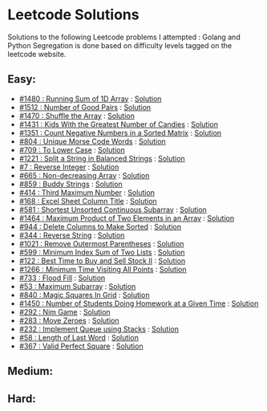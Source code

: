 # Leetcode Solutions

Solutions to the following Leetcode problems I attempted : Golang and Python
Segregation is done based on difficulty levels tagged on the leetcode website.

## Easy:
* [#1480 : Running Sum of 1D Array](https://leetcode.com/problems/running-sum-of-1d-array) : [Solution](/easy/running_sum_1d)
* [#1512 : Number of Good Pairs](https://leetcode.com/problems/number-of-good-pairs/) : [Solution](/easy/good_pairs)
* [#1470 : Shuffle the Array](https://leetcode.com/problems/shuffle-the-array/) : [Solution](/easy/shuffle_array)
* [#1431 : Kids With the Greatest Number of Candies](https://leetcode.com/problems/kids-with-the-greatest-number-of-candies/) : [Solution](/easy/kids_with_candies)
* [#1351 : Count Negative Numbers in a Sorted Matrix](https://leetcode.com/problems/count-negative-numbers-in-a-sorted-matrix/) : [Solution](/easy/count_negative_numbers)
* [#804 : Unique Morse Code Words](https://leetcode.com/problems/unique-morse-code-words/) : [Solution](/easy/morse_code_words)
* [#709 : To Lower Case](https://leetcode.com/problems/to-lower-case/) : [Solution](/easy/to_lower_case)
* [#1221 : Split a String in Balanced Strings](https://leetcode.com/problems/split-a-string-in-balanced-strings/) : [Solution](/easy/balance_string)
* [#7 : Reverse Integer](https://leetcode.com/problems/reverse-integer/) : [Solution](/easy/reverse_integer)
* [#665 : Non-decreasing Array](https://leetcode.com/problems/non-decreasing-array/) : [Solution](/easy/non_decreasing_array)
* [#859 : Buddy Strings](https://leetcode.com/problems/buddy-strings/) : [Solution](/easy/buddy_strings)
* [#414 : Third Maximum Number](https://leetcode.com/problems/third-maximum-number/) : [Solution](/easy/third_max)
* [#168 : Excel Sheet Column Title](https://leetcode.com/problems/excel-sheet-column-title/) : [Solution](/easy/excel_sheet_column)
* [#581 : Shortest Unsorted Continuous Subarray](https://leetcode.com/problems/shortest-unsorted-continuous-subarray/) : [Solution](/easy/unsorted_subarray)
* [#1464 : Maximum Product of Two Elements in an Array](https://leetcode.com/problems/maximum-product-of-two-elements-in-an-array/) : [Solution](/easy/max_product)
* [#944 : Delete Columns to Make Sorted](https://leetcode.com/problems/delete-columns-to-make-sorted/) : [Solution](/easy/delete_columns)
* [#344 : Reverse String](https://leetcode.com/problems/reverse-string/) : [Solution](/easy/reverse_string)
* [#1021 : Remove Outermost Parentheses](https://leetcode.com/problems/remove-outermost-parentheses/) : [Solution](/easy/remove_parantheses)
* [#599 : Minimum Index Sum of Two Lists](https://leetcode.com/problems/minimum-index-sum-of-two-lists/) : [Solution](/easy/min_index_sum)
* [#122 : Best Time to Buy and Sell Stock II](https://leetcode.com/problems/best-time-to-buy-and-sell-stock-ii/) : [Solution](/easy/stock_2)
* [#1266 : Minimum Time Visiting All Points](https://leetcode.com/problems/minimum-time-visiting-all-points/) : [Solution](/easy/visit_points)
* [#733 : Flood Fill](https://leetcode.com/problems/flood-fill/) : [Solution](/easy/flood_fill)
* [#53 : Maximum Subarray](https://leetcode.com/problems/maximum-subarray/) : [Solution](/easy/max_sum_subarray)
* [#840 : Magic Squares In Grid](https://leetcode.com/problems/magic-squares-in-grid/) : [Solution](/easy/magic_squares)
* [#1450 : Number of Students Doing Homework at a Given Time](https://leetcode.com/problems/number-of-students-doing-homework-at-a-given-time/) : [Solution](/easy/students_hw)
* [#292 : Nim Game](https://leetcode.com/problems/nim-game/) : [Solution](/easy/nim_game)
* [#283 : Move Zeroes](https://leetcode.com/problems/move-zeroes/) : [Solution](/easy/move_zeroes)
* [#232 : Implement Queue using Stacks](https://leetcode.com/problems/implement-queue-using-stacks/) : [Solution](/easy/queue_using_stack)
* [#58 : Length of Last Word](https://leetcode.com/problems/length-of-last-word/) : [Solution](/easy/last_word_len)
* [#367 : Valid Perfect Square](https://leetcode.com/problems/valid-perfect-square/) : [Solution](/easy/perfect_square)

## Medium:

## Hard:
